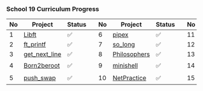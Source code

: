 ### School 19 Curriculum Progress
| No | Project                                                     | Status  |   | No | Project     | Status |   | No | Project                  | Status |
|----|-------------------------------------------------------------|---------|---|----|-------------|--------|---|----|--------------------------|--------|
| 1  | [Libft](https://github.com/gt-serst/Libft)                  | ✅       |   | 6  | [pipex](https://github.com/gt-serst/pipex)              |  ✅    |   | 11 | [Cub3D](https://github.com/gt-serst/Cub3D)      | ✅     |
| 2  | [ft_printf](https://github.com/gt-serst/ft_printf)          | ✅       |   | 7  | [so_long](https://github.com/gt-serst/so_long)          |  ✅    |   | 12 | [CPP Modules](https://github.com/gt-serst/CPP)  | ✅     |
| 3  | [get_next_line](https://github.com/gt-serst/get_next_line)  | ✅       |   | 8  | [Philosophers](https://github.com/gt-serst/Philosophers)|  ✅    |   | 13 | Inception                                       | 👨🏽‍💻     |
| 4  | [Born2beroot](https://github.com/gt-serst/Born2beroot)      | ✅       |   | 9  | [minishell](https://github.com/gt-serst/minishell)      |  ✅    |   | 14 | webserv                                         | 🔒     |
| 5  | [push_swap](https://github.com/gt-serst/push_swap)          | ✅       |   | 10 | [NetPractice](https://github.com/gt-serst/NetPractice)  |  ✅    |   | 15 | transcendence                                   | 🔒     |

